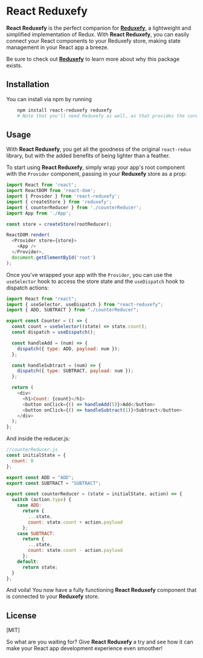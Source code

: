 # React Reduxefy

**React Reduxefy** is the perfect companion for [**Reduxefy**](https://www.npmjs.com/package/reduxefy), a lightweight and simplified implementation of Redux. With **React Reduxefy**, you can easily connect your React components to your Reduxefy store, making state management in your React app a breeze.

Be sure to check out [**Reduxefy**](https://www.npmjs.com/package/reduxefy) to learn more about why this package exists.

## Installation

You can install via npm by running

```bash
    npm install react-reduxefy reduxefy
    # Note that you'll need Reduxefy as well, as that provides the core state management functionality.
```

## Usage

With **React Reduxefy**, you get all the goodness of the original `react-redux` library, but with the added benefits of being lighter than a feather.

To start using **React Reduxefy**, simply wrap your app's root component with the `Provider` component, passing in your **Reduxefy** store as a prop:

```js
import React from 'react';
import ReactDOM from 'react-dom';
import { Provider } from 'react-reduxefy';
import { createStore } from 'reduxefy';
import { counterReducer } from './counterReducer';
import App from './App';

const store = createStore(rootReducer);

ReactDOM.render(
  <Provider store={store}>
    <App />
  </Provider>,
  document.getElementById('root')
);
```
Once you've wrapped your app with the `Provider`, you can use the `useSelector` hook to access the store state and the `useDispatch` hook to dispatch actions:

```js
import React from "react";
import { useSelector, useDispatch } from "react-reduxefy";
import { ADD, SUBTRACT } from "./counterReducer";

export const Counter = () => {
  const count = useSelector((state) => state.count);
  const dispatch = useDispatch();

  const handleAdd = (num) => {
    dispatch({ type: ADD, payload: num });
  };

  const handleSubtract = (num) => {
    dispatch({ type: SUBTRACT, payload: num });
  };

  return (
    <div>
      <h1>Count: {count}</h1>
      <button onClick={() => handleAdd(5)}>Add</button>
      <button onClick={() => handleSubtract(1)}>Subtract</button>
    </div>
  );
};

```

And inside the reducer.js:

```js
//counterReducer.js
const initialState = {
  count: 0
};

export const ADD = "ADD";
export const SUBTRACT = "SUBTRACT";

export const counterReducer = (state = initialState, action) => {
  switch (action.type) {
    case ADD:
      return {
        ...state,
        count: state.count + action.payload
      };
    case SUBTRACT:
      return {
        ...state,
        count: state.count - action.payload
      };
    default:
      return state;
  }
};

```

And voila! You now have a fully functioning **React Reduxefy** component that is connected to your **Reduxefy** store.

## License

[MIT]

So what are you waiting for? Give **React Reduxefy** a try and see how it can make your React app development experience even smoother!
